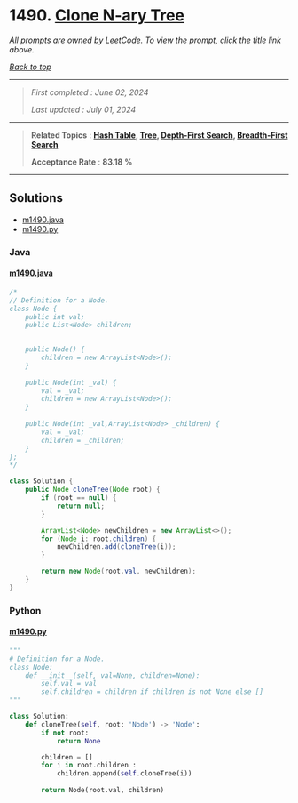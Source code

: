 # 1490. [Clone N-ary Tree](<https://leetcode.com/problems/clone-n-ary-tree>)

*All prompts are owned by LeetCode. To view the prompt, click the title link above.*

*[Back to top](<../README.md>)*

------

> *First completed : June 02, 2024*
>
> *Last updated : July 01, 2024*

------

> **Related Topics** : **[Hash Table](<by_topic/Hash Table.md>), [Tree](<by_topic/Tree.md>), [Depth-First Search](<by_topic/Depth-First Search.md>), [Breadth-First Search](<by_topic/Breadth-First Search.md>)**
>
> **Acceptance Rate** : **83.18 %**

------

## Solutions

- [m1490.java](<../my-submissions/m1490.java>)
- [m1490.py](<../my-submissions/m1490.py>)
### Java
#### [m1490.java](<../my-submissions/m1490.java>)
```Java
/*
// Definition for a Node.
class Node {
    public int val;
    public List<Node> children;

    
    public Node() {
        children = new ArrayList<Node>();
    }
    
    public Node(int _val) {
        val = _val;
        children = new ArrayList<Node>();
    }
    
    public Node(int _val,ArrayList<Node> _children) {
        val = _val;
        children = _children;
    }
};
*/

class Solution {
    public Node cloneTree(Node root) {
        if (root == null) {
            return null;
        }

        ArrayList<Node> newChildren = new ArrayList<>();
        for (Node i: root.children) {
            newChildren.add(cloneTree(i));
        }

        return new Node(root.val, newChildren);
    }
}
```

### Python
#### [m1490.py](<../my-submissions/m1490.py>)
```Python
"""
# Definition for a Node.
class Node:
    def __init__(self, val=None, children=None):
        self.val = val
        self.children = children if children is not None else []
"""

class Solution:
    def cloneTree(self, root: 'Node') -> 'Node':
        if not root:
            return None

        children = []
        for i in root.children :
            children.append(self.cloneTree(i))
        
        return Node(root.val, children)
```

